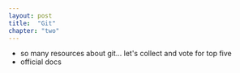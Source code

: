```yaml
---
layout: post
title:  "Git"
chapter: "two"
---
```


- so many resources about git... let's collect and vote for top five
- official docs